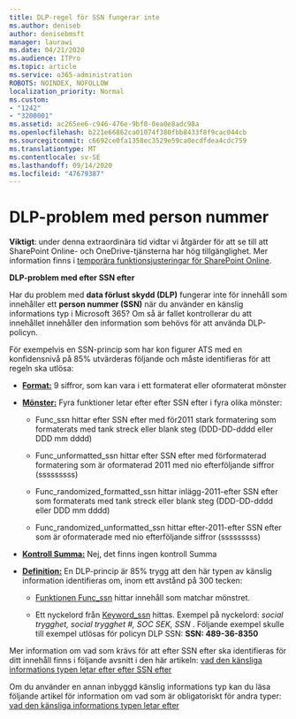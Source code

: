 ```yaml
---
title: DLP-regel för SSN fungerar inte
ms.author: deniseb
author: denisebmsft
manager: laurawi
ms.date: 04/21/2020
ms.audience: ITPro
ms.topic: article
ms.service: o365-administration
ROBOTS: NOINDEX, NOFOLLOW
localization_priority: Normal
ms.custom:
- "1242"
- "3200001"
ms.assetid: ac265ee6-c946-476e-9bf0-0ea0e8adc98a
ms.openlocfilehash: b221e66862ca01074f380fbb8433f8f9cac044cb
ms.sourcegitcommit: c6692ce0fa1358ec3529e59ca0ecdfdea4cdc759
ms.translationtype: MT
ms.contentlocale: sv-SE
ms.lasthandoff: 09/14/2020
ms.locfileid: "47679387"
---
```

# <a name="dlp-issues-with-social-security-numbers"></a>DLP-problem med person nummer

**Viktigt**: under denna extraordinära tid vidtar vi åtgärder för att se till att SharePoint Online- och OneDrive-tjänsterna har hög tillgänglighet. Mer information finns i [temporära funktionsjusteringar för SharePoint Online](https://aka.ms/ODSPAdjustments).

**DLP-problem med efter SSN efter**

Har du problem med **data förlust skydd (DLP)** fungerar inte för innehåll som innehåller ett **person nummer (SSN)** när du använder en känslig informations typ i Microsoft 365? Om så är fallet kontrollerar du att innehållet innehåller den information som behövs för att använda DLP-policyn. 
  
För exempelvis en SSN-princip som har kon figurer ATS med en konfidensnivå på 85% utvärderas följande och måste identifieras för att regeln ska utlösa:
  
- **[Format:](https://docs.microsoft.com/microsoft-365/compliance/sensitive-information-type-entity-definitions#format-80)** 9 siffror, som kan vara i ett formaterat eller oformaterat mönster

- **[Mönster:](https://msconnect.microsoft.com/https:/docs.microsoft.com/office365/securitycompliance/what-the-sensitive-information-types-look-for#pattern-80)** Fyra funktioner letar efter efter SSN efter i fyra olika mönster:

  - Func_ssn hittar efter SSN efter med för2011 stark formatering som formaterats med tank streck eller blank steg (DDD-DD-dddd eller DDD mm dddd)

  - Func_unformatted_ssn hittar efter SSN efter med förformaterad formatering som är oformaterad 2011 med nio efterföljande siffror (sssssssss)

  - Func_randomized_formatted_ssn hittar inlägg-2011-efter SSN efter som formaterats med tank streck eller blank steg (DDD-DD-dddd eller DDD mm dddd)

  - Func_randomized_unformatted_ssn hittar efter-2011-efter SSN efter som är oformaterade med nio efterföljande siffror (sssssssss)

- **[Kontroll Summa:](https://docs.microsoft.com/microsoft-365/compliance/sensitive-information-type-entity-definitions#checksum-79)** Nej, det finns ingen kontroll Summa

- **[Definition:](https://docs.microsoft.com/microsoft-365/compliance/sensitive-information-type-entity-definitions#definition-80)** En DLP-princip är 85% trygg att den här typen av känslig information identifieras om, inom ett avstånd på 300 tecken:

  - [Funktionen Func_ssn](https://docs.microsoft.com/microsoft-365/compliance/sensitive-information-type-entity-definitions#pattern-80) hittar innehåll som matchar mönstret.

  - Ett nyckelord från [Keyword_ssn](https://docs.microsoft.com/microsoft-365/compliance/sensitive-information-type-entity-definitions#keyword_ssn) hittas. Exempel på nyckelord:  *social trygghet, social trygghet #, SOC SEK, SSN*  . Följande exempel skulle till exempel utlösas för policyn DLP SSN: **SSN: 489-36-8350**
  
Mer information om vad som krävs för att efter SSN efter ska identifieras för ditt innehåll finns i följande avsnitt i den här artikeln: [vad den känsliga informations typen letar efter efter SSN efter](https://docs.microsoft.com/microsoft-365/compliance/sensitive-information-type-entity-definitions#us-social-security-number-ssn)
  
Om du använder en annan inbyggd känslig informations typ kan du läsa följande artikel för information om vad som är obligatoriskt för andra typer: [vad den känsliga informations typen letar efter](https://docs.microsoft.com/microsoft-365/compliance/sensitive-information-type-entity-definitions)
  